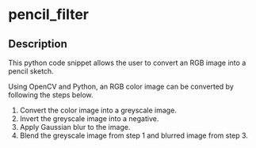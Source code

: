 # pencil_filter

## Description
This python code snippet allows the user to convert an RGB image into a pencil sketch.

Using OpenCV and Python, an RGB color image can be converted by following the steps below.
  1. Convert the color image into a greyscale image.
  2. Invert the greyscale image into a negative.
  3. Apply Gaussian blur to the image.
  4. Blend the greyscale image from step 1 and blurred image from step 3.
